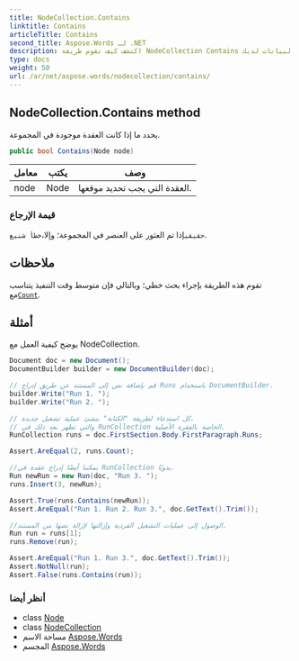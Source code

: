 ```yaml
---
title: NodeCollection.Contains
linktitle: Contains
articleTitle: Contains
second_title: Aspose.Words لـ .NET
description: اكتشف كيف تقوم طريقة NodeCollection Contains بالتحقق بكفاءة من وجود عقدة في مجموعتك، مما يعزز قدرات إدارة البيانات لديك.
type: docs
weight: 50
url: /ar/net/aspose.words/nodecollection/contains/
---
```

## NodeCollection.Contains method

يحدد ما إذا كانت العقدة موجودة في المجموعة.

```csharp
public bool Contains(Node node)
```

| معامل | يكتب | وصف |
| --- | --- | --- |
| node | Node | العقدة التي يجب تحديد موقعها. |

### قيمة الإرجاع

`حقيقي`إذا تم العثور على العنصر في المجموعة؛ وإلا،`خطأ شنيع`.

## ملاحظات

تقوم هذه الطريقة بإجراء بحث خطي؛ وبالتالي فإن متوسط وقت التنفيذ يتناسب مع[`Count`](../count/).

## أمثلة

يوضح كيفية العمل مع NodeCollection.

```csharp
Document doc = new Document();
DocumentBuilder builder = new DocumentBuilder(doc);

// قم بإضافة نص إلى المستند عن طريق إدراج Runs باستخدام DocumentBuilder.
builder.Write("Run 1. ");
builder.Write("Run 2. ");

// كل استدعاء لطريقة "الكتابة" ينشئ عملية تشغيل جديدة،
// والتي تظهر بعد ذلك في RunCollection الخاصة بالفقرة الأصلية.
RunCollection runs = doc.FirstSection.Body.FirstParagraph.Runs;

Assert.AreEqual(2, runs.Count);

//يمكننا أيضًا إدراج عقدة في RunCollection يدويًا.
Run newRun = new Run(doc, "Run 3. ");
runs.Insert(3, newRun);

Assert.True(runs.Contains(newRun));
Assert.AreEqual("Run 1. Run 2. Run 3.", doc.GetText().Trim());

//الوصول إلى عمليات التشغيل الفردية وإزالتها لإزالة نصها من المستند.
Run run = runs[1];
runs.Remove(run);

Assert.AreEqual("Run 1. Run 3.", doc.GetText().Trim());
Assert.NotNull(run);
Assert.False(runs.Contains(run));
```

### أنظر أيضا

* class [Node](../../node/)
* class [NodeCollection](../)
* مساحة الاسم [Aspose.Words](../../../aspose.words/)
* المجسم [Aspose.Words](../../../)
